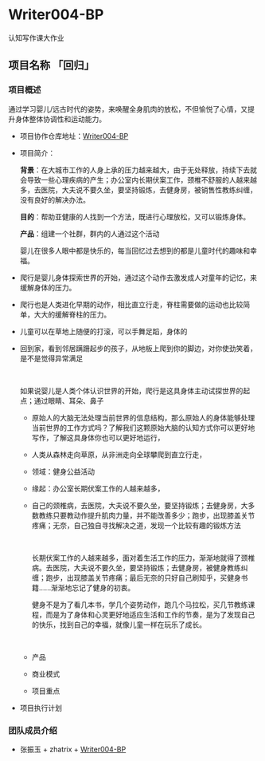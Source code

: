 # Writer004-BP
认知写作课大作业



## 项目名称 「回归」

### 项目概述

通过学习婴儿/远古时代的姿势，来唤醒全身肌肉的放松，不但愉悦了心情，又提升身体整体协调性和运动能力。

- 项目协作仓库地址：[Writer004-BP](https://github.com/zhatrix/Writer004-BP)

- 项目简介：

  **背景**：在大城市工作的人身上承的压力越来越大，由于无处释放，持续下去就会导致一些心理疾病的产生；办公室内长期伏案工作，颈椎不舒服的人越来越多，去医院，大夫说不要久坐，要坚持锻炼，去健身房，被销售性教练纠缠，没有良好的解决办法。

  **目的**：帮助亚健康的人找到一个方法，既进行心理放松，又可以锻炼身体。

  **产品**：组建一个社群，群内的人通过这个活动

  婴儿在很多人眼中都是快乐的，每当回忆过去想到的都是儿童时代的趣味和幸福。

- 爬行是婴儿身体探索世界的开始，通过这个动作去激发成人对童年的记忆，来缓解身体的压力。

- 爬行也是人类进化早期的动作，相比直立行走，脊柱需要做的运动也比较简单，大大的缓解脊柱的压力。

- 儿童可以在草地上随便的打滚，可以手舞足蹈，身体的

- 回到家，看到邻居蹒跚起步的孩子，从地板上爬到你的脚边，对你使劲笑着，是不是觉得异常满足

  ​

  如果说婴儿是人类个体认识世界的开始，爬行是这具身体主动试探世界的起点；通过眼睛、耳朵、鼻子

  - 原始人的大脑无法处理当前世界的信息结构，那么原始人的身体能够处理当前世界的工作方式吗？了解我们这颗原始大脑的认知方式你可以更好地写作，了解这具身体你也可以更好地运行，

  - 人类从森林走向草原，从非洲走向全球攀爬到直立行走，

  - 领域：健身公益活动

  - 缘起：办公室长期伏案工作的人越来越多，

  - 自己的颈椎病，去医院，大夫说不要久坐，要坚持锻炼；去健身房，大多数教练只要教动作提升肌肉力量，并不能改善多少；跑步，出现膝盖关节疼痛；无奈，自己独自寻找解决之道，发现一个比较有趣的锻炼方法

    ​

    长期伏案工作的人越来越多，面对着生活工作的压力，渐渐地就得了颈椎病。去医院，大夫说不要久坐，要坚持锻炼；去健身房，被健身教练纠缠；跑步，出现膝盖关节疼痛；最后无奈的只好自己刷知乎，买健身书籍……渐渐地忘记了健身的初衷。

    健身不是为了看几本书，学几个姿势动作，跑几个马拉松，买几节教练课程，而是为了身体和心灵更好地适应生活和工作的节奏，是为了发现自己的快乐，找到自己的幸福，就像儿童一样在玩乐了成长。

    ​

  - 产品

  - 商业模式

  - 项目重点



- 项目执行计划

### 团队成员介绍

- 张振玉   + zhatrix   + [Writer004-BP](https://github.com/zhatrix/Writer004-BP)
